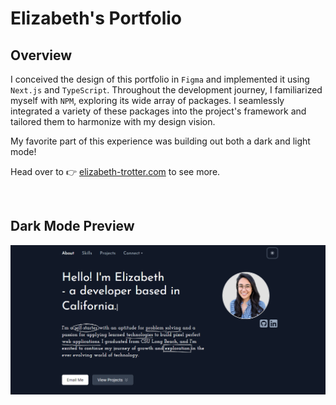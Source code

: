 # Elizabeth's Portfolio

## Overview
I conceived the design of this portfolio in `Figma` and implemented it using `Next.js` and `TypeScript`. Throughout the development journey, I familiarized myself with `NPM`, exploring its wide array of packages. I seamlessly integrated a variety of these packages into the project's framework and tailored them to harmonize with my design vision.

My favorite part of this experience was building out both a dark and light mode!

Head over to :point_right: [elizabeth-trotter.com](https://www.elizabeth-trotter.com) to see more.

&nbsp;
## Dark Mode Preview

![Portfolio Preview](./src/app/assets/images/githubpreview.png)
